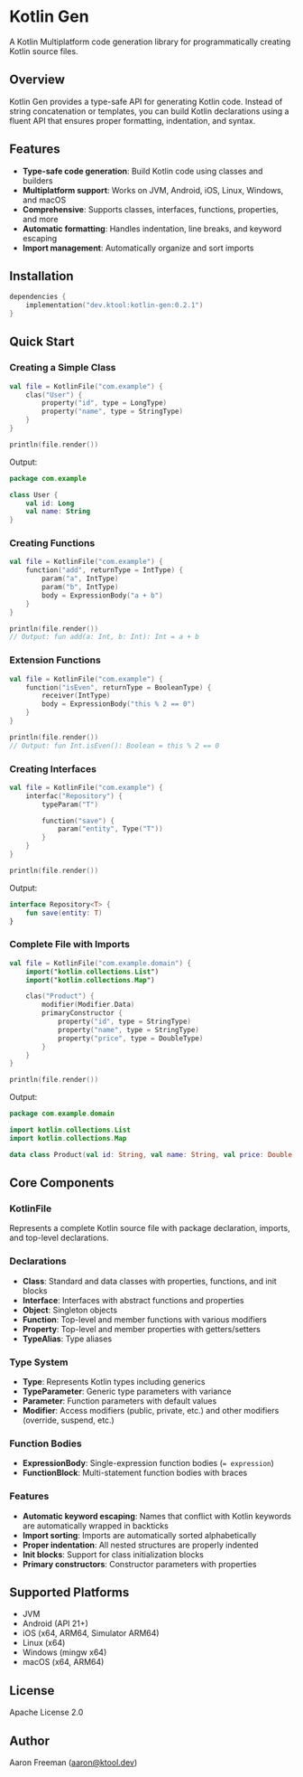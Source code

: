 # Kotlin Gen

A Kotlin Multiplatform code generation library for programmatically creating Kotlin source files.

## Overview

Kotlin Gen provides a type-safe API for generating Kotlin code. Instead of string concatenation or templates, you can
build Kotlin declarations using a fluent API that ensures proper formatting, indentation, and syntax.

## Features

- **Type-safe code generation**: Build Kotlin code using classes and builders
- **Multiplatform support**: Works on JVM, Android, iOS, Linux, Windows, and macOS
- **Comprehensive**: Supports classes, interfaces, functions, properties, and more
- **Automatic formatting**: Handles indentation, line breaks, and keyword escaping
- **Import management**: Automatically organize and sort imports

## Installation

```kotlin
dependencies {
    implementation("dev.ktool:kotlin-gen:0.2.1")
}
```

## Quick Start

### Creating a Simple Class

```kotlin
val file = KotlinFile("com.example") {
    clas("User") {
        property("id", type = LongType)
        property("name", type = StringType)
    }
}

println(file.render())
```

Output:

```kotlin
package com.example

class User {
    val id: Long
    val name: String
}
```

### Creating Functions

```kotlin
val file = KotlinFile("com.example") {
    function("add", returnType = IntType) {
        param("a", IntType)
        param("b", IntType)
        body = ExpressionBody("a + b")
    }
}

println(file.render())
// Output: fun add(a: Int, b: Int): Int = a + b
```

### Extension Functions

```kotlin
val file = KotlinFile("com.example") {
    function("isEven", returnType = BooleanType) {
        receiver(IntType)
        body = ExpressionBody("this % 2 == 0")
    }
}

println(file.render())
// Output: fun Int.isEven(): Boolean = this % 2 == 0
```

### Creating Interfaces

```kotlin
val file = KotlinFile("com.example") {
    interfac("Repository") {
        typeParam("T")

        function("save") {
            param("entity", Type("T"))
        }
    }
}

println(file.render())
```

Output:

```kotlin
interface Repository<T> {
    fun save(entity: T)
}
```

### Complete File with Imports

```kotlin
val file = KotlinFile("com.example.domain") {
    import("kotlin.collections.List")
    import("kotlin.collections.Map")

    clas("Product") {
        modifier(Modifier.Data)
        primaryConstructor {
            property("id", type = StringType)
            property("name", type = StringType)
            property("price", type = DoubleType)
        }
    }
}

println(file.render())
```

Output:

```kotlin
package com.example.domain

import kotlin.collections.List
import kotlin.collections.Map

data class Product(val id: String, val name: String, val price: Double)
```

## Core Components

### KotlinFile

Represents a complete Kotlin source file with package declaration, imports, and top-level declarations.

### Declarations

- **Class**: Standard and data classes with properties, functions, and init blocks
- **Interface**: Interfaces with abstract functions and properties
- **Object**: Singleton objects
- **Function**: Top-level and member functions with various modifiers
- **Property**: Top-level and member properties with getters/setters
- **TypeAlias**: Type aliases

### Type System

- **Type**: Represents Kotlin types including generics
- **TypeParameter**: Generic type parameters with variance
- **Parameter**: Function parameters with default values
- **Modifier**: Access modifiers (public, private, etc.) and other modifiers (override, suspend, etc.)

### Function Bodies

- **ExpressionBody**: Single-expression function bodies (`= expression`)
- **FunctionBlock**: Multi-statement function bodies with braces

### Features

- **Automatic keyword escaping**: Names that conflict with Kotlin keywords are automatically wrapped in backticks
- **Import sorting**: Imports are automatically sorted alphabetically
- **Proper indentation**: All nested structures are properly indented
- **Init blocks**: Support for class initialization blocks
- **Primary constructors**: Constructor parameters with properties

## Supported Platforms

- JVM
- Android (API 21+)
- iOS (x64, ARM64, Simulator ARM64)
- Linux (x64)
- Windows (mingw x64)
- macOS (x64, ARM64)

## License

Apache License 2.0

## Author

Aaron Freeman (aaron@ktool.dev)
